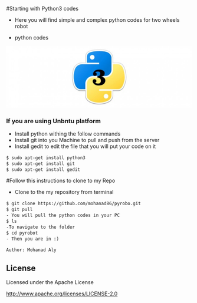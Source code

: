 #Starting with Python3 codes	
- Here you will find simple and complex python codes for two wheels robot 

- python codes 

![alt text](https://github.com/mohanad86/pyrobo/blob/master/images/install-python-3-mac-21894_630x210.jpg)

	
### If you are using Unbntu platform
 
- Install python withing the follow commands
- Install git into you Machine to pull and push from the server
- Install gedit to edit the file that you will put your code on it

```
$ sudo apt-get install python3
$ sudo apt-get install git
$ sudo apt-get install gedit
```
#Follow this instructions to clone to my Repo
- Clone to the my repository from terminal
``` 
$ git clone https://github.com/mohanad86/pyrobo.git
$ git pull 
- You will pull the python codes in your PC
$ ls
-To navigate to the folder 
$ cd pyrobot
- Then you are in :)
``` 


    Author: Mohanad Aly 

License
----
Licensed under the Apache License

http://www.apache.org/licenses/LICENSE-2.0
